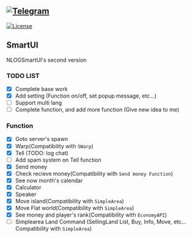 [![Telegram](https://img.shields.io/badge/Telegram-NLOG-red.svg?logo=telegram)](https://t.me/andlog)
---
[![License](https://img.shields.io/github/license/nnnlog/SmartUI.svg?label=License)](LICENSE)

## SmartUI
NLOGSmartUI's second version

### TODO LIST
* [x] Complete base work
* [x] Add setting (Function on/off, set popup message, etc...) 
* [ ] Support multi lang
* [ ] Complete function, and add more function (Give new idea to me)

### Function
* [x] Goto server's spawn
* [x] Warp(Compatibility with ```SWarp```)
* [x] Tell (TODO: log chat)
* [ ] Add spam system on Tell function
* [x] Send money
* [x] Check recieve money(Compatibility with ```Send money Function```)
* [x] See now month's calendar
* [x] Calculator
* [x] Speaker
* [x] Move island(Compatibility with ```SimpleArea```)
* [x] Move Flat world(Compatibility with ```SimpleArea```)
* [x] See money and player's rank(Compatibility with ```EconomyAPI```)
* [ ] Simplearea Land Command (SellingLand List, Buy, Info, Move, etc... Compatibility with ```SimpleArea```)
